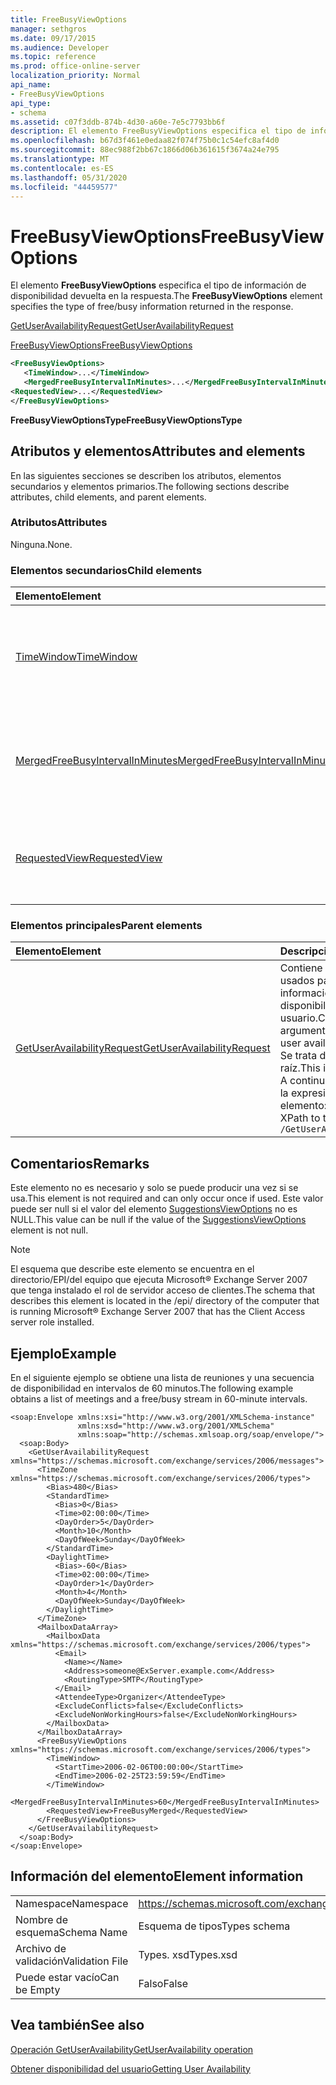 ```yaml
---
title: FreeBusyViewOptions
manager: sethgros
ms.date: 09/17/2015
ms.audience: Developer
ms.topic: reference
ms.prod: office-online-server
localization_priority: Normal
api_name:
- FreeBusyViewOptions
api_type:
- schema
ms.assetid: c07f3ddb-874b-4d30-a60e-7e5c7793bb6f
description: El elemento FreeBusyViewOptions especifica el tipo de información de disponibilidad devuelta en la respuesta.
ms.openlocfilehash: b67d3f461e0edaa82f074f75b0c1c54efc8af4d0
ms.sourcegitcommit: 88ec988f2bb67c1866d06b361615f3674a24e795
ms.translationtype: MT
ms.contentlocale: es-ES
ms.lasthandoff: 05/31/2020
ms.locfileid: "44459577"
---
```

# <a name="freebusyviewoptions"></a><span data-ttu-id="882ea-103">FreeBusyViewOptions</span><span class="sxs-lookup"><span data-stu-id="882ea-103">FreeBusyViewOptions</span></span>

<span data-ttu-id="882ea-104">El elemento **FreeBusyViewOptions** especifica el tipo de información de disponibilidad devuelta en la respuesta.</span><span class="sxs-lookup"><span data-stu-id="882ea-104">The **FreeBusyViewOptions** element specifies the type of free/busy information returned in the response.</span></span> 
  
[<span data-ttu-id="882ea-105">GetUserAvailabilityRequest</span><span class="sxs-lookup"><span data-stu-id="882ea-105">GetUserAvailabilityRequest</span></span>](getuseravailabilityrequest.md)
  
[<span data-ttu-id="882ea-106">FreeBusyViewOptions</span><span class="sxs-lookup"><span data-stu-id="882ea-106">FreeBusyViewOptions</span></span>](freebusyviewoptions.md)
  
```xml
<FreeBusyViewOptions>
   <TimeWindow>...</TimeWindow>
   <MergedFreeBusyIntervalInMinutes>...</MergedFreeBusyIntervalInMinutes>
<RequestedView>...</RequestedView>
</FreeBusyViewOptions>

```

 <span data-ttu-id="882ea-107">**FreeBusyViewOptionsType**</span><span class="sxs-lookup"><span data-stu-id="882ea-107">**FreeBusyViewOptionsType**</span></span>
## <a name="attributes-and-elements"></a><span data-ttu-id="882ea-108">Atributos y elementos</span><span class="sxs-lookup"><span data-stu-id="882ea-108">Attributes and elements</span></span>

<span data-ttu-id="882ea-109">En las siguientes secciones se describen los atributos, elementos secundarios y elementos primarios.</span><span class="sxs-lookup"><span data-stu-id="882ea-109">The following sections describe attributes, child elements, and parent elements.</span></span>
  
### <a name="attributes"></a><span data-ttu-id="882ea-110">Atributos</span><span class="sxs-lookup"><span data-stu-id="882ea-110">Attributes</span></span>

<span data-ttu-id="882ea-111">Ninguna.</span><span class="sxs-lookup"><span data-stu-id="882ea-111">None.</span></span>
  
### <a name="child-elements"></a><span data-ttu-id="882ea-112">Elementos secundarios</span><span class="sxs-lookup"><span data-stu-id="882ea-112">Child elements</span></span>

|<span data-ttu-id="882ea-113">**Elemento**</span><span class="sxs-lookup"><span data-stu-id="882ea-113">**Element**</span></span>|<span data-ttu-id="882ea-114">**Descripción**</span><span class="sxs-lookup"><span data-stu-id="882ea-114">**Description**</span></span>|
|:-----|:-----|
|[<span data-ttu-id="882ea-115">TimeWindow</span><span class="sxs-lookup"><span data-stu-id="882ea-115">TimeWindow</span></span>](timewindow.md) <br/> |<span data-ttu-id="882ea-116">Identifica el intervalo de tiempo consultado para obtener la información de disponibilidad del usuario.</span><span class="sxs-lookup"><span data-stu-id="882ea-116">Identifies the time span queried for the user availability information.</span></span>  <br/> |
|[<span data-ttu-id="882ea-117">MergedFreeBusyIntervalInMinutes</span><span class="sxs-lookup"><span data-stu-id="882ea-117">MergedFreeBusyIntervalInMinutes</span></span>](mergedfreebusyintervalinminutes.md) <br/> |<span data-ttu-id="882ea-118">Representa la diferencia de tiempo entre dos ranuras sucesivas en la vista **FreeBusyMerged** .</span><span class="sxs-lookup"><span data-stu-id="882ea-118">Represents the time difference between two successive slots in the **FreeBusyMerged** view.</span></span>  <br/> |
|[<span data-ttu-id="882ea-119">RequestedView</span><span class="sxs-lookup"><span data-stu-id="882ea-119">RequestedView</span></span>](requestedview.md) <br/> |<span data-ttu-id="882ea-120">Define el tipo de información de calendario que un cliente solicita.</span><span class="sxs-lookup"><span data-stu-id="882ea-120">Defines the type of calendar information that a client requests.</span></span>  <br/> |
   
### <a name="parent-elements"></a><span data-ttu-id="882ea-121">Elementos principales</span><span class="sxs-lookup"><span data-stu-id="882ea-121">Parent elements</span></span>

|<span data-ttu-id="882ea-122">**Elemento**</span><span class="sxs-lookup"><span data-stu-id="882ea-122">**Element**</span></span>|<span data-ttu-id="882ea-123">**Descripción**</span><span class="sxs-lookup"><span data-stu-id="882ea-123">**Description**</span></span>|
|:-----|:-----|
|[<span data-ttu-id="882ea-124">GetUserAvailabilityRequest</span><span class="sxs-lookup"><span data-stu-id="882ea-124">GetUserAvailabilityRequest</span></span>](getuseravailabilityrequest.md) <br/> |<span data-ttu-id="882ea-125">Contiene los argumentos usados para obtener información de disponibilidad del usuario.</span><span class="sxs-lookup"><span data-stu-id="882ea-125">Contains the arguments used to obtain user availability information.</span></span> <span data-ttu-id="882ea-126">Se trata de un elemento raíz.</span><span class="sxs-lookup"><span data-stu-id="882ea-126">This is a root element.</span></span>  <br/> <span data-ttu-id="882ea-127">A continuación se encuentra la expresión XPath de este elemento:</span><span class="sxs-lookup"><span data-stu-id="882ea-127">The following is the XPath to this element:</span></span>  <br/>  `/GetUserAvailabilityRequest` <br/> |
   
## <a name="remarks"></a><span data-ttu-id="882ea-128">Comentarios</span><span class="sxs-lookup"><span data-stu-id="882ea-128">Remarks</span></span>

<span data-ttu-id="882ea-129">Este elemento no es necesario y solo se puede producir una vez si se usa.</span><span class="sxs-lookup"><span data-stu-id="882ea-129">This element is not required and can only occur once if used.</span></span> <span data-ttu-id="882ea-130">Este valor puede ser null si el valor del elemento [SuggestionsViewOptions](suggestionsviewoptions.md) no es NULL.</span><span class="sxs-lookup"><span data-stu-id="882ea-130">This value can be null if the value of the [SuggestionsViewOptions](suggestionsviewoptions.md) element is not null.</span></span> 
  
> [!NOTE]
> <span data-ttu-id="882ea-131">El esquema que describe este elemento se encuentra en el directorio/EPI/del equipo que ejecuta Microsoft® Exchange Server 2007 que tenga instalado el rol de servidor acceso de clientes.</span><span class="sxs-lookup"><span data-stu-id="882ea-131">The schema that describes this element is located in the /epi/ directory of the computer that is running Microsoft® Exchange Server 2007 that has the Client Access server role installed.</span></span> 
  
## <a name="example"></a><span data-ttu-id="882ea-132">Ejemplo</span><span class="sxs-lookup"><span data-stu-id="882ea-132">Example</span></span>

<span data-ttu-id="882ea-133">En el siguiente ejemplo se obtiene una lista de reuniones y una secuencia de disponibilidad en intervalos de 60 minutos.</span><span class="sxs-lookup"><span data-stu-id="882ea-133">The following example obtains a list of meetings and a free/busy stream in 60-minute intervals.</span></span>
  
```
<soap:Envelope xmlns:xsi="http://www.w3.org/2001/XMLSchema-instance" 
               xmlns:xsd="http://www.w3.org/2001/XMLSchema" 
               xmlns:soap="http://schemas.xmlsoap.org/soap/envelope/">
  <soap:Body>
    <GetUserAvailabilityRequest xmlns="https://schemas.microsoft.com/exchange/services/2006/messages">
      <TimeZone xmlns="https://schemas.microsoft.com/exchange/services/2006/types">
        <Bias>480</Bias>
        <StandardTime>
          <Bias>0</Bias>
          <Time>02:00:00</Time>
          <DayOrder>5</DayOrder>
          <Month>10</Month>
          <DayOfWeek>Sunday</DayOfWeek>
        </StandardTime>
        <DaylightTime>
          <Bias>-60</Bias>
          <Time>02:00:00</Time>
          <DayOrder>1</DayOrder>
          <Month>4</Month>
          <DayOfWeek>Sunday</DayOfWeek>
        </DaylightTime>
      </TimeZone>
      <MailboxDataArray>
        <MailboxData xmlns="https://schemas.microsoft.com/exchange/services/2006/types">
          <Email>
            <Name></Name>
            <Address>someone@ExServer.example.com</Address>
            <RoutingType>SMTP</RoutingType>
          </Email>
          <AttendeeType>Organizer</AttendeeType>
          <ExcludeConflicts>false</ExcludeConflicts>
          <ExcludeNonWorkingHours>false</ExcludeNonWorkingHours>
        </MailboxData>
      </MailboxDataArray>
      <FreeBusyViewOptions xmlns="https://schemas.microsoft.com/exchange/services/2006/types">
        <TimeWindow>
          <StartTime>2006-02-06T00:00:00</StartTime>
          <EndTime>2006-02-25T23:59:59</EndTime>
        </TimeWindow>
        <MergedFreeBusyIntervalInMinutes>60</MergedFreeBusyIntervalInMinutes>
        <RequestedView>FreeBusyMerged</RequestedView>
      </FreeBusyViewOptions>
    </GetUserAvailabilityRequest>
  </soap:Body>
</soap:Envelope>
```

## <a name="element-information"></a><span data-ttu-id="882ea-134">Información del elemento</span><span class="sxs-lookup"><span data-stu-id="882ea-134">Element information</span></span>

|||
|:-----|:-----|
|<span data-ttu-id="882ea-135">Namespace</span><span class="sxs-lookup"><span data-stu-id="882ea-135">Namespace</span></span>  <br/> |https://schemas.microsoft.com/exchange/services/2006/types  <br/> |
|<span data-ttu-id="882ea-136">Nombre de esquema</span><span class="sxs-lookup"><span data-stu-id="882ea-136">Schema Name</span></span>  <br/> |<span data-ttu-id="882ea-137">Esquema de tipos</span><span class="sxs-lookup"><span data-stu-id="882ea-137">Types schema</span></span>  <br/> |
|<span data-ttu-id="882ea-138">Archivo de validación</span><span class="sxs-lookup"><span data-stu-id="882ea-138">Validation File</span></span>  <br/> |<span data-ttu-id="882ea-139">Types. xsd</span><span class="sxs-lookup"><span data-stu-id="882ea-139">Types.xsd</span></span>  <br/> |
|<span data-ttu-id="882ea-140">Puede estar vacío</span><span class="sxs-lookup"><span data-stu-id="882ea-140">Can be Empty</span></span>  <br/> |<span data-ttu-id="882ea-141">Falso</span><span class="sxs-lookup"><span data-stu-id="882ea-141">False</span></span>  <br/> |
   
## <a name="see-also"></a><span data-ttu-id="882ea-142">Vea también</span><span class="sxs-lookup"><span data-stu-id="882ea-142">See also</span></span>



[<span data-ttu-id="882ea-143">Operación GetUserAvailability</span><span class="sxs-lookup"><span data-stu-id="882ea-143">GetUserAvailability operation</span></span>](getuseravailability-operation.md)


[<span data-ttu-id="882ea-144">Obtener disponibilidad del usuario</span><span class="sxs-lookup"><span data-stu-id="882ea-144">Getting User Availability</span></span>](https://msdn.microsoft.com/library/d4133fcb-9b0f-4e6b-aadf-a389da83516a%28Office.15%29.aspx)

